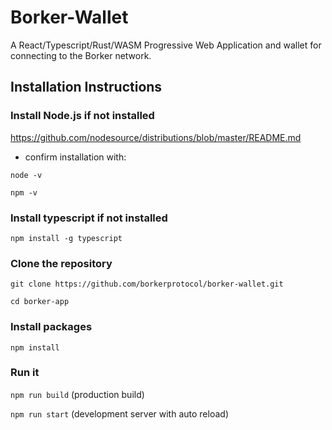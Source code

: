 # Borker-Wallet

A React/Typescript/Rust/WASM Progressive Web Application and wallet for connecting to the Borker network.

## Installation Instructions

### Install Node.js if not installed
https://github.com/nodesource/distributions/blob/master/README.md

* confirm installation with:

```node -v```

```npm -v```

### Install typescript if not installed
```npm install -g typescript```

### Clone the repository
```git clone https://github.com/borkerprotocol/borker-wallet.git```

```cd borker-app```

### Install packages
```npm install```

### Run it
```npm run build``` (production build)

```npm run start``` (development server with auto reload)
